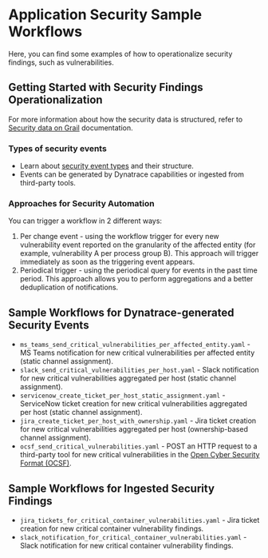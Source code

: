 # Application Security Sample Workflows

Here, you can find some examples of how to operationalize security findings, such as vulnerabilities. 

## Getting Started with Security Findings Operationalization

For more information about how the security data is structured, refer to [Security data on Grail](https://docs.dynatrace.com/docs/platform-modules/application-security/security-data-on-grail) documentation.

### Types of security events
* Learn about [security event types](https://docs.dynatrace.com/docs/platform-modules/application-security/security-data-on-grail#security-events) and their structure.
* Events can be generated by Dynatrace capabilities or ingested from third-party tools.

### Approaches for Security Automation
You can trigger a workflow in 2 different ways:
1. Per change event - using the workflow trigger for every new vulnerability event reported on the granularity of the affected entity (for example, vulnerability A per process group B). This approach will trigger immediately as soon as the triggering event appears.
2. Periodical trigger - using the periodical query for events in the past time period. This approach allows you to perform aggregations and a better deduplication of notifications.

## Sample Workflows for Dynatrace-generated Security Events
* `ms_teams_send_critical_vulnerabilities_per_affected_entity.yaml` - MS Teams notification for new critical vulnerabilities per affected entity (static channel assignment).
* `slack_send_critical_vulnerabilities_per_host.yaml` - Slack notification for new critical vulnerabilities aggregated per host (static channel assignment).
* `servicenow_create_ticket_per_host_static_assignment.yaml` - ServiceNow ticket creation for new critical vulnerabilities aggregated per host (static channel assignment).
* `jira_create_ticket_per_host_with_ownership.yaml` - Jira ticket creation for new critical vulnerabilities aggregated per host (ownership-based channel assignment).
* `ocsf_send_critical_vulnerabilities.yaml` - POST an HTTP request to a third-party tool for new critical vulnerabilities in the [Open Cyber Security Format (OCSF)](https://schema.ocsf.io/1.1.0/classes/vulnerability_finding?extensions=linux,win).

## Sample Workflows for Ingested Security Findings
* `jira_tickets_for_critical_container_vulnerabilities.yaml` - Jira ticket creation for new critical container vulnerability findings.
* `slack_notification_for_critical_container_vulnerabilities.yaml` - Slack notification for new critical container vulnerability findings.
